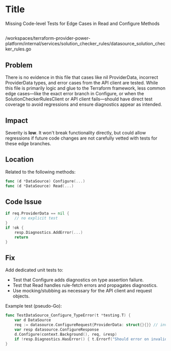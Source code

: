 # Title

Missing Code-level Tests for Edge Cases in Read and Configure Methods

##

/workspaces/terraform-provider-power-platform/internal/services/solution_checker_rules/datasource_solution_checker_rules.go

## Problem

There is no evidence in this file that cases like nil ProviderData, incorrect ProviderData types, and error cases from the API client are tested. While this file is primarily logic and glue to the Terraform framework, less common edge cases—like the exact error branch in Configure, or when the SolutionCheckerRulesClient or API client fails—should have direct test coverage to avoid regressions and ensure diagnostics appear as intended.

## Impact

Severity is **low**. It won't break functionality directly, but could allow regressions if future code changes are not carefully vetted with tests for these edge branches.

## Location

Related to the following methods:

```go
func (d *DataSource) Configure(...)
func (d *DataSource) Read(...)
```

## Code Issue

```go
if req.ProviderData == nil {
    // no explicit test
}
if !ok {
    resp.Diagnostics.AddError(...)
    return
}
```

## Fix

Add dedicated unit tests to:
- Test that Configure adds diagnostics on type assertion failure.
- Test that Read handles rule-fetch errors and propagates diagnostics.
- Use mocking/stubbing as necessary for the API client and request objects.

Example test (pseudo-Go):

```go
func TestDataSource_Configure_TypeError(t *testing.T) {
    var d DataSource
    req := datasource.ConfigureRequest{ProviderData: struct{}{}} // invalid type
    var resp datasource.ConfigureResponse
    d.Configure(context.Background(), req, &resp)
    if !resp.Diagnostics.HasError() { t.Errorf("Should error on invalid ProviderData type") }
}
```
